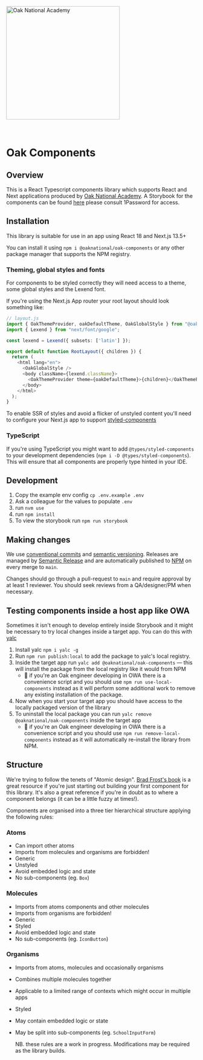 <img alt="Oak National Academy" src="https://github.com/oaknational/oak-components/assets/122096/3b34c863-ff79-403a-a38e-0c997003909c" width="300" style="margin-bottom: 2rem" />

# Oak Components

## Overview

This is a React Typescript components library which supports React and Next applications produced by [Oak National Academy](https://www.thenational.academy/). A Storybook for the components can be found [here](https://components.thenational.academy/) please consult 1Password for access.

## Installation

This library is suitable for use in an app using React 18 and Next.js 13.5+

You can install it using `npm i @oaknational/oak-components` or any other package manager that supports the NPM registry.

### Theming, global styles and fonts

For components to be styled correctly they will need access to a theme, some global styles and the Lexend font.

If you're using the Next.js App router your root layout should look something like:

```typescript
// layout.js 
import { OakThemeProvider, oakDefaultTheme, OakGlobalStyle } from "@oaknational/oak-components";
import { Lexend } from "next/font/google";

const lexend = Lexend({ subsets: ['latin'] });

export default function RootLayout({ children }) {
  return (
    <html lang="en">
      <OakGlobalStyle />
      <body className={lexend.className}>
        <OakThemeProvider theme={oakDefaultTheme}>{children}</OakThemeProvider>
      </body>
    </html>
  );
}
```

To enable SSR of styles and avoid a flicker of unstyled content you'll need to configure your Next.js app to support [styled-components](https://nextjs.org/docs/app/building-your-application/styling/css-in-js#styled-components)

### TypeScript

If you're using TypeScript you might want to add `@types/styled-components` to your development dependencies (`npm i -D @types/styled-components`). This will ensure that all components are properly type hinted in your IDE.

## Development

1. Copy the example env config `cp .env.example .env`
2. Ask a colleague for the values to populate `.env`
3. run `nvm use`
4. run `npm install`
5. To view the storybook run `npm run storybook`

## Making changes

We use [conventional commits](https://www.conventionalcommits.org/en/v1.0.0/) and [semantic versioning](https://semver.org/). Releases are managed by [Semantic Release](https://github.com/semantic-release/semantic-release) and are automatically published to [NPM](https://www.npmjs.com/package/@oaknational/oak-components) on every merge to `main`.

Changes should go through a pull-request to `main` and require approval by at least 1 reviewer. You should seek reviews from a QA/designer/PM when necessary.

## Testing components inside a host app like OWA

Sometimes it isn't enough to develop entirely inside Storybook and it might be necessary to try local changes inside a target app. You can do this with [yalc](https://github.com/wclr/yalc)

1. Install yalc `npm i yalc -g`
2. Run `npm run publish:local` to add the package to yalc's local registry.
3. Inside the target app run `yalc add @oaknational/oak-components` — this will install the package from the local registry like it would from NPM
   - 🚨 if you're an Oak engineer developing in OWA there is a convenience script and you should use `npm run use-local-components` instead
     as it will perform some additional work to remove any existing installation of the package.
4. Now when you start your target app you should have access to the locally packaged version of the library
5. To uninstall the local package you can run `yalc remove @oaknational/oak-components` inside the target app
   - 🚨 if you're an Oak engineer developing in OWA there is a convenience script and you should use `npm run remove-local-components` instead
     as it will automatically re-install the library from NPM.

## Structure

We're trying to follow the tenets of "Atomic design". [Brad Frost's book](https://atomicdesign.bradfrost.com/) is
a great resource if you're just starting out building your first component for this library. It's also a great reference
if you're in doubt as to where a component belongs (it can be a little fuzzy at times!).

Components are organised into a three tier hierarchical structure applying the following rules:

### Atoms

- Can import other atoms
- Imports from molecules and organisms are forbidden!
- Generic
- Unstyled
- Avoid embedded logic and state
- No sub-components
  (eg. `Box`)

### Molecules

- Imports from atoms components and other molecules
- Imports from organisms are forbidden!
- Generic
- Styled
- Avoid embedded logic and state
- No sub-components
  (eg. `IconButton`)

### Organisms

- Imports from atoms, molecules and occasionally organisms
- Combines multiple molecules together
- Applicable to a limited range of contexts which might occur in multiple apps
- Styled
- May contain embedded logic or state
- May be split into sub-components
  (eg. `SchoolInputForm`)

  NB. these rules are a work in progress. Modifications may be required as the library builds.
